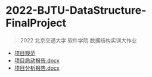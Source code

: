 # 2022-BJTU-DataStructure-FinalProject
> 2022 北京交通大学 软件学院 数据结构实训大作业

* [项目规范](./doc/项目规范)
* [项目启动报告.docx](./doc/项目启动报告.docx)
* [项目分析报告.docx](./doc/项目分析报告.docx)